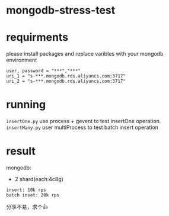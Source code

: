 # mongodb-stress-test
# requirments
please install packages and replace varibles with your mongodb environment
```
user, password = "***","***"
uri_1 = "s-***.mongodb.rds.aliyuncs.com:3717"
uri_2 = "s-***.mongodb.rds.aliyuncs.com:3717"
```
# running
`insertOne.py` use process + gevent to test insertOne operation.  
`insertMany.py` user multiProcess to test batch insert operation

# result
mongodb:
 - 2 shard(each:4c8g) 
```
insert: 10k rps
batch inset: 20k rps
```
分享不易，求个👍
